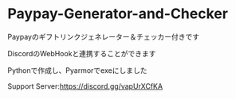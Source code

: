 # Paypay-Generator-and-Checker
Paypayのギフトリンクジェネレーター＆チェッカー付きです


DiscordのWebHookと連携することができます


Pythonで作成し、Pyarmorでexeにしました


Support Server:https://discord.gg/vapUrXCfKA
